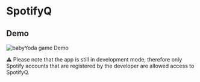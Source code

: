 # SpotifyQ
## Demo
![babyYoda game Demo](https://media.giphy.com/media/S0tNe5ZV3rSFySjHEz/giphy.gif)

⚠ Please note that the app is still in development mode, therefore only Spotify accounts that are registered by the developer are allowed access to SpotifyQ.

